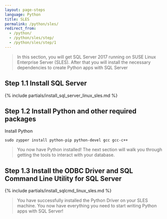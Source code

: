 ```yaml
---
layout: page-steps
language: Python
title: SLES
permalink: /python/sles/
redirect_from:
  - /python/
  - /python/sles/step/
  - /python/sles/step/1
---
```


> In this section, you will get SQL Server 2017 running on SUSE Linux Enterprise Server (SLES). After that you will install the necessary dependencies to create Python apps with SQL Server

## Step 1.1 Install SQL Server

{% include partials/install_sql_server_linux_sles.md %}

## Step 1.2 Install Python and other required packages

Install Python

```terminal
sudo zypper install python-pip python-devel gcc gcc-c++
```

> You now have Python installed! The next section will walk you through getting the tools to interact with your database.

## Step 1.3 Install the ODBC Driver and SQL Command Line Utility for SQL Server

{% include partials/install_sqlcmd_linux_sles.md %}

> You have successfully installed the Python Driver on your SLES machine. You now have everything you need to start writing Python apps with SQL Server!
